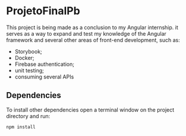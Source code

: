 # ProjetoFinalPb

This project is being made as a conclusion to my Angular internship. it serves as a way to expand and test my knowledge of the Angular framework and several other areas of front-end development, such as:

  - Storybook;
  - Docker;
  - Firebase authentication;
  - unit testing;
  - consuming several APIs

## Dependencies

To install other dependencies open a terminal window on the project directory and run:

```
npm install
```
